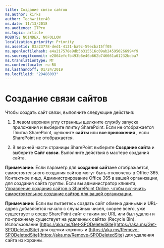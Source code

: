 ```yaml
---
title: Создание связи сайтов
ms.author: kirks
author: Techwriter40
ms.date: 11/13/2018
ms.audience: ITPro
ms.topic: article
ROBOTS: NOINDEX, NOFOLLOW
localization_priority: Priority
ms.assetid: 03a23778-ded1-4131-ba9c-59ecba15ff05
ms.openlocfilehash: e4a217578e9db5b315516c09ab245950266994f9
ms.sourcegitcommit: e2864efcfb493b6e46b662b746661a61232bdba7
ms.translationtype: MT
ms.contentlocale: ru-RU
ms.lasthandoff: 01/24/2019
ms.locfileid: "29486093"
---
```

# <a name="create-a-communication-site"></a>Создание связи сайтов

Чтобы создать сайт связи, выполните следующие действия: 
  
1. В левом верхнем углу страницы щелкните службу запуска приложения и выберите плитку SharePoint. Если не отображается Плитка SharePoint, щелкните **сайты** или **все приложения** , если SharePoint не отображается. 
    
2. В верхней части страницы SharePoint выберите **Создание сайта** и выберите **Сайт связи**. Выполните действия в мастере создания сайта. 
    
 **Примечание**: Если параметр для **создания сайта**не отображается, самостоятельного создания сайтов могут быть отключены в Office 365. Контактное лицо, Администрирование Office 365 в вашей организации, для создания сайта группы. Если вы администратор клиента, [Управление создания сайтов в SharePoint Online, чтобы включить самостоятельное создание сайтов для вашей организации.](https://go.microsoft.com/fwlink/?linkid=2018780)
  
 **Примечание:** Если вы пытаетесь создать сайт обмена данными и URL-адрес добавляется начало с случайных чисел, скорее всего, уже существует в среде SharePoint сайт с таким же URL или был удален и по-прежнему существует на удаленных сайтах (Recycle Bin). Использование [https://aka.ms/Get-SPODeletedSite](https://aka.ms/Get-SPODeletedSite) для оценки корзины и [https://aka.ms/Remove-SPODeletedSite](https://aka.ms/Remove-SPODeletedSite) для удаления сайта из корзины. 
  

